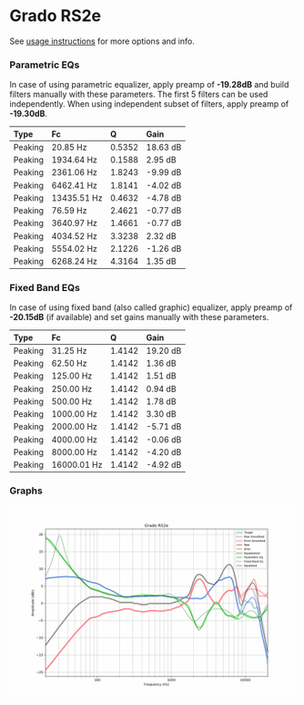 # Grado RS2e
See [usage instructions](https://github.com/jaakkopasanen/AutoEq#usage) for more options and info.

### Parametric EQs
In case of using parametric equalizer, apply preamp of **-19.28dB** and build filters manually
with these parameters. The first 5 filters can be used independently.
When using independent subset of filters, apply preamp of **-19.30dB**.

| Type    | Fc          |      Q | Gain     |
|:--------|:------------|:-------|:---------|
| Peaking | 20.85 Hz    | 0.5352 | 18.63 dB |
| Peaking | 1934.64 Hz  | 0.1588 | 2.95 dB  |
| Peaking | 2361.06 Hz  | 1.8243 | -9.99 dB |
| Peaking | 6462.41 Hz  | 1.8141 | -4.02 dB |
| Peaking | 13435.51 Hz | 0.4632 | -4.78 dB |
| Peaking | 76.59 Hz    | 2.4621 | -0.77 dB |
| Peaking | 3640.97 Hz  | 1.4661 | -0.77 dB |
| Peaking | 4034.52 Hz  | 3.3238 | 2.32 dB  |
| Peaking | 5554.02 Hz  | 2.1226 | -1.26 dB |
| Peaking | 6268.24 Hz  | 4.3164 | 1.35 dB  |

### Fixed Band EQs
In case of using fixed band (also called graphic) equalizer, apply preamp of **-20.15dB**
(if available) and set gains manually with these parameters.

| Type    | Fc          |      Q | Gain     |
|:--------|:------------|:-------|:---------|
| Peaking | 31.25 Hz    | 1.4142 | 19.20 dB |
| Peaking | 62.50 Hz    | 1.4142 | 1.36 dB  |
| Peaking | 125.00 Hz   | 1.4142 | 1.51 dB  |
| Peaking | 250.00 Hz   | 1.4142 | 0.94 dB  |
| Peaking | 500.00 Hz   | 1.4142 | 1.78 dB  |
| Peaking | 1000.00 Hz  | 1.4142 | 3.30 dB  |
| Peaking | 2000.00 Hz  | 1.4142 | -5.71 dB |
| Peaking | 4000.00 Hz  | 1.4142 | -0.06 dB |
| Peaking | 8000.00 Hz  | 1.4142 | -4.20 dB |
| Peaking | 16000.01 Hz | 1.4142 | -4.92 dB |

### Graphs
![](./Grado%20RS2e.png)